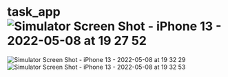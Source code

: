 # task_app![Simulator Screen Shot - iPhone 13 - 2022-05-08 at 19 27 52](https://user-images.githubusercontent.com/76234406/167357449-985c0bad-38c4-4f44-99f9-12b36069a1c2.png)
![Simulator Screen Shot - iPhone 13 - 2022-05-08 at 19 32 29](https://user-images.githubusercontent.com/76234406/167357465-3d694e77-6c7f-44f5-b54e-6f8b94c84d1a.png)
![Simulator Screen Shot - iPhone 13 - 2022-05-08 at 19 32 53](https://user-images.githubusercontent.com/76234406/167357489-9f555c6c-6a1c-46a6-9a8b-943a1931e828.png)
